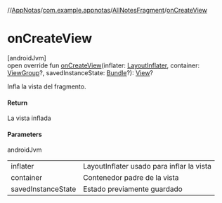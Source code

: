 //[AppNotas](../../../index.md)/[com.example.appnotas](../index.md)/[AllNotesFragment](index.md)/[onCreateView](on-create-view.md)

# onCreateView

[androidJvm]\
open override fun [onCreateView](on-create-view.md)(inflater: [LayoutInflater](https://developer.android.com/reference/kotlin/android/view/LayoutInflater.html), container: [ViewGroup](https://developer.android.com/reference/kotlin/android/view/ViewGroup.html)?, savedInstanceState: [Bundle](https://developer.android.com/reference/kotlin/android/os/Bundle.html)?): [View](https://developer.android.com/reference/kotlin/android/view/View.html)?

Infla la vista del fragmento.

#### Return

La vista inflada

#### Parameters

androidJvm

| | |
|---|---|
| inflater | LayoutInflater usado para inflar la vista |
| container | Contenedor padre de la vista |
| savedInstanceState | Estado previamente guardado |

